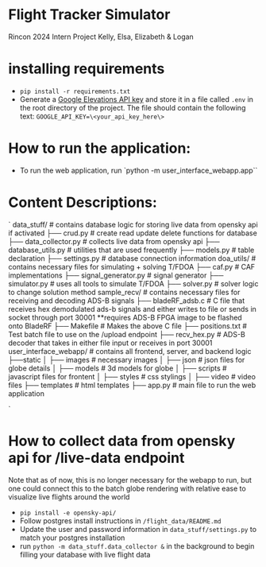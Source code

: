 # Flight Tracker Simulator
Rincon 2024 Intern Project
Kelly, Elsa, Elizabeth & Logan

# installing requirements

* `pip install -r requirements.txt`
* Generate a [Google Elevations API key](https://developers.google.com/maps/documentation/elevation/start) and store it in a file called `.env` in the root directory of the project. The file should contain the following text: `GOOGLE_API_KEY=\<your_api_key_here\>`

# How to run the application:
* To run the web application, run `python -m user_interface_webapp.app``

# Content Descriptions:
`
data_stuff/ # contains database logic for storing live data from opensky api if activated
├── crud.py             # create read update delete functions for database
├── data_collector.py   # collects live data from opensky api
├── database_utils.py   # utilities that are used frequently
├── models.py           # table declaration
├── settings.py         # database connection information
doa_utils/              # contains necessary files for simulating + solving T/FDOA
├── caf.py              # CAF implementations
├── signal_generator.py # signal generator
├── simulator.py        # uses all tools to simulate T/FDOA
├── solver.py           # solver logic to change solution method
sample_recv/            # contains necessary files for receiving and decoding ADS-B signals
├── bladeRF_adsb.c      # C file that receives hex demodulated ads-b signals and either writes to file or sends in socket through port 30001 **requires ADS-B FPGA image to be flashed onto BladeRF
├── Makefile            # Makes the above C file
├── positions.txt       # Test batch file to use on the /upload endpoint 
├── recv_hex.py         # ADS-B decoder that takes in either file input or receives in port 30001
user_interface_webapp/  # contains all frontend, server, and backend logic 
├──static
│   ├── images          # necessary images
│   ├── json            # json files for globe details
│   ├── models          # 3d models for globe
│   ├── scripts         # javascript files for frontent
│   ├── styles          # css stylings
│   ├── video           # video files
├── templates           # html templates
├── app.py              # main file to run the web application  

`


# How to collect data from opensky api for /live-data endpoint

Note that as of now, this is no longer necessary for the webapp to run, but one could connect this to the batch globe rendering with relative ease to visualize live flights around the world

* `pip install -e opensky-api/`
* Follow postgres install instructions in `/flight_data/README.md`
* Update the user and password information in `data_stuff/settings.py` to match your postgres installation
* run `python -m data_stuff.data_collector &` in the background to begin filling your database with live flight data